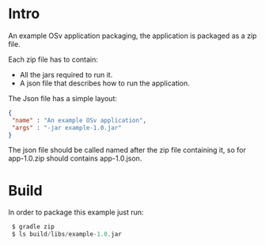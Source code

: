 # Intro 

An example OSv application packaging, the application is packaged as a zip file.

Each zip file has to contain:

 * All the jars required to run it.
 * A json file that describes how to run the application.

The Json file has a simple layout:

```json
{
 "name" : "An example OSv application", 
 "args" : "-jar example-1.0.jar"
}
```

The json file should be called named after the zip file containing it, so for app-1.0.zip should contains app-1.0.json.

# Build

In order to package this example just run:

```groovy
 $ gradle zip
 $ ls build/libs/example-1.0.jar
```

